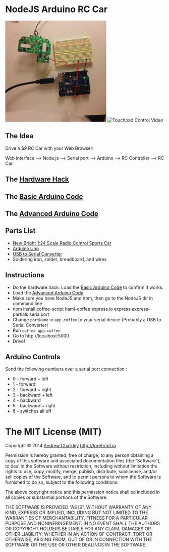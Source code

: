 NodeJS Arduino RC Car
===============================

<img src="hardware_hack/wiring_it_up.jpg" width="320" height="320"> ![Touchpad Control Video](https://github.com/richard512/extremely_remote_controlled_car/blob/master/video/demo.gif?raw=true)

## The Idea

Drive a $9 RC Car with your Web Browser!

Web interface --> Node.js --> Serial port --> Arduino --> RC Controller --> RC Car

## The [Hardware Hack](https://github.com/richard512/NodeJS_Arduino_RC_Car/tree/master/hardware_hack)

## The [Basic Arduino Code](Arduino/back_forward.ino)

## The [Advanced Arduino Code](Arduino/serial_port_controlled_car.ino)

## Parts List

* [New Bright 1:24 Scale Radio Control Sports Car](https://www.walmart.com/ip/New-Bright-1-24-Scale-Radio-Control-Sports-Car/24389673)
* [Arduino Uno](https://www.amazon.com/Arduino-Uno-R3-Microcontroller-A000066/dp/B008GRTSV6)
* [USB to Serial Converter](https://www.amazon.com/TRENDnet-Converter-Prolific-Chipset-TU-S9/dp/B0007T27H8)
* Soldering iron, solder, breadboard, and wires

## Instructions

* Do the hardware hack. Load the [Basic Arduino Code](Arduino/back_forward.ino) to confirm it works.
* Load the [Advanced Arduino Code](Arduino/serial_port_controlled_car.ino)
* Make sure you have NodeJS and npm, then go to the NodeJS dir in command line
* npm install coffee-script haml-coffee express.io express express-partials serialport
* Change ```portName``` in ```app.coffee``` to your serial device (Probably a USB to Serial Converter)
* Run ```coffee app.coffee```
* Go to http://localhost:5000
* Drive!

## Arduino Controls

Send the following numbers over a serial port connection :

* 0 - forward + left
* 1 - forward
* 2 - forward + right
* 3 - backward + left
* 4 - backward
* 5 - backward + right
* 6 - switches all off


The MIT License (MIT)
=========

Copyright © 2014 [Andrew Chalkley](http://twitter.com/chalkers) http://forefront.io

Permission is hereby granted, free of charge, to any person obtaining a copy of this software and associated documentation files (the “Software”), to deal in the Software without restriction, including without limitation the rights to use, copy, modify, merge, publish, distribute, sublicense, and/or sell copies of the Software, and to permit persons to whom the Software is furnished to do so, subject to the following conditions:

The above copyright notice and this permission notice shall be included in all copies or substantial portions of the Software.

THE SOFTWARE IS PROVIDED “AS IS”, WITHOUT WARRANTY OF ANY KIND, EXPRESS OR IMPLIED, INCLUDING BUT NOT LIMITED TO THE WARRANTIES OF MERCHANTABILITY, FITNESS FOR A PARTICULAR PURPOSE AND NONINFRINGEMENT. IN NO EVENT SHALL THE AUTHORS OR COPYRIGHT HOLDERS BE LIABLE FOR ANY CLAIM, DAMAGES OR OTHER LIABILITY, WHETHER IN AN ACTION OF CONTRACT, TORT OR OTHERWISE, ARISING FROM, OUT OF OR IN CONNECTION WITH THE SOFTWARE OR THE USE OR OTHER DEALINGS IN THE SOFTWARE.

